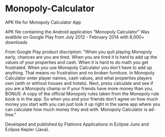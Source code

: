 # Monopoly-Calculator
APK file for Monopoly Calculator App 

APK file containing the Android application "Monopoly Calculator"
Was avalibile on Google Play from July 2012 - February 2014 with 8,000+ downloads

From Google Play product discription:
"When you quit playing Monopoly early, chances are you are tired. When you are tired it is hard to add up the values of your properties and cash. When it is hard to do math you get frustrated. When you use Monopoly Calculator you don't have to add up anything. That means no frustration and no broken furniture. In Monopoly Calculator enter player names, cash values, and what properties players own (with or without houses and hotels). Next, press calculate and see if you are a Monopoly champ or if your friends have more money than you. BONUS: A copy of the official Monopoly rules taken from the Monopoly rule book is in the app. So when you and your friends don't agree on how much money you start with you can just look it up right in the same app where you can calculate how much money they end with. Monopoly Calculator is ad-free."

Developed and published by Flatirons Applications in Eclipse Juno and Eclipse Kepler (Java).
